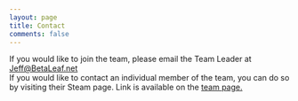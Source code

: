 ```yaml
---
layout: page
title: Contact
comments: false
---
```

If you would like to join the team, please email the Team Leader at <a href="mailto:Jeff@BetaLeaf.net">Jeff@BetaLeaf.net</a><br>
If you would like to contact an individual member of the team, you can do so by visiting their Steam page. Link is available on the <a href="..\Team">team page.</a>
